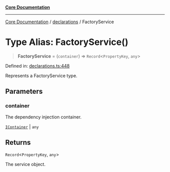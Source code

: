 [**Core Documentation**](../../README.md)

***

[Core Documentation](../../README.md) / [declarations](../README.md) / FactoryService

# Type Alias: FactoryService()

> **FactoryService** = (`container`) => `Record`\<`PropertyKey`, `any`\>

Defined in: [declarations.ts:448](https://github.com/stonemjs/core/blob/e2fddc9518734748c09a72d4b4064dd1d4c1288c/src/declarations.ts#L448)

Represents a FactoryService type.

## Parameters

### container

The dependency injection container.

[`IContainer`](IContainer.md) | `any`

## Returns

`Record`\<`PropertyKey`, `any`\>

The service object.

